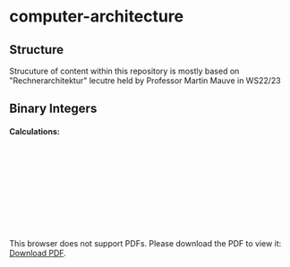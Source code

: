 # computer-architecture

## Structure
Strucuture of content within this repository is mostly based on "Rechnerarchitektur" lecutre held by Professor Martin Mauve in WS22/23

## Binary Integers

#### Calculations:
<object data="media/calculation-examples.pdf" type="binary_integers/calculation-examples.pdf">
    <embed src="binary_integers/calculation-examples.pdf">
        <p>This browser does not support PDFs. Please download the PDF to view it: <a href="binary_integers/calculation-examples.pdf">Download PDF</a>.</p>
    </embed>
</object>